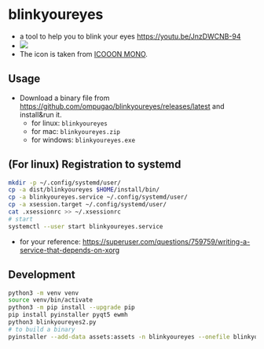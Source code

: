 # blinkyoureyes

- a tool to help you to blink your eyes
https://youtu.be/JnzDWCNB-94
- [![](https://img.youtube.com/vi/JnzDWCNB-94/0.jpg)](https://www.youtube.com/watch?v=JnzDWCNB-94)
- The icon is taken from [ICOOON MONO](https://icooon-mono.com/00089-%e9%9b%ab%e3%81%ae%e3%82%a2%e3%82%a4%e3%82%b3%e3%83%b3%e7%b4%a0%e6%9d%90/).

## Usage

- Download a binary file from https://github.com/ompugao/blinkyoureyes/releases/latest and install&run it.
	- for linux: `blinkyoureyes`
	- for mac: `blinkyoureyes.zip`
	- for windows: `blinkyoureyes.exe`

## (For linux) Registration to systemd
```bash
mkdir -p ~/.config/systemd/user/
cp -a dist/blinkyoureyes $HOME/install/bin/
cp -a blinkyoureyes.service ~/.config/systemd/user/
cp -a xsession.target ~/.config/systemd/user/
cat .xsessionrc >> ~/.xsessionrc
# start
systemctl --user start blinkyoureyes.service
```
- for your reference: https://superuser.com/questions/759759/writing-a-service-that-depends-on-xorg

## Development
```bash
python3 -m venv venv
source venv/bin/activate
python3 -m pip install --upgrade pip
pip install pyinstaller pyqt5 ewmh
python3 blinkyoureyes2.py
# to build a binary
pyinstaller --add-data assets:assets -n blinkyoureyes --onefile blinkyoureyes2.py
```
